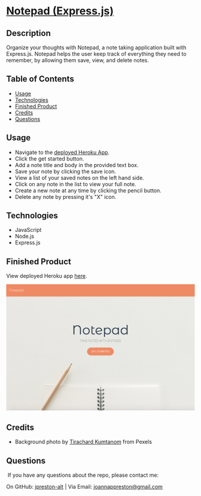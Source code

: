 # [Notepad (Express.js)](https://jp-express-notepad.herokuapp.com/) 

## Description
Organize your thoughts with Notepad, a note taking application built with Express.js. Notepad helps the user keep track of everything they need to remember, by allowing them save, view, and delete notes.

## Table of Contents
* [Usage](#usage)
* [Technologies](#technologies)
* [Finished Product](#finished-product)
* [Credits](#Credits)
* [Questions](#questions)

## Usage
* Navigate to the [deployed Heroku App](https://jp-express-notepad.herokuapp.com/).
* Click the get started button.
* Add a note title and body in the provided text box.
* Save your note by clicking the save icon.
* View a list of your saved notes on the left hand side.
* Click on any note in the list to view your full note.
* Create a new note at any time by clicking the pencil button.
* Delete any note by pressing it's "X" icon.

## Technologies
* JavaScript
* Node.js
* Express.js

## Finished Product
View deployed Heroku app [here](https://jp-express-notepad.herokuapp.com/).<br>

![homepage](./public/assets/images/homepage.png)

## Credits
* Background photo by [Tirachard Kumtanom](https://www.pexels.com/@tirachard-kumtanom-112571) from Pexels

## Questions
​
If you have any questions about the repo, please contact me:

On GitHub: [jpreston-alt](https://github.com/jpreston-alt) | Via Email: joannappreston@gmail.com
